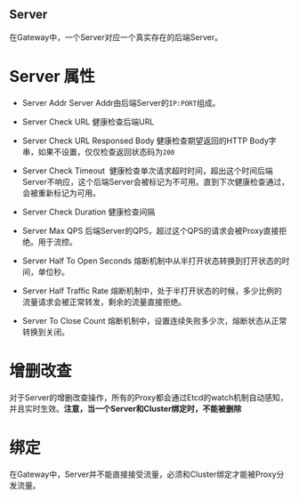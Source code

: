 Server
------
在Gateway中，一个Server对应一个真实存在的后端Server。

# Server 属性
* Server Addr
  Server Addr由后端Server的`IP:PORT`组成。

* Server Check URL
  健康检查后端URL

* Server Check URL Responsed Body
  健康检查期望返回的HTTP Body字串，如果不设置，仅仅检查返回状态码为`200`

* Server Check Timeout
  健康检查单次请求超时时间，超出这个时间后端Server不响应，这个后端Server会被标记为不可用。直到下次健康检查通过，会被重新标记为可用。

* Server Check Duration
  健康检查间隔

* Server Max QPS
  后端Server的QPS，超过这个QPS的请求会被Proxy直接拒绝。用于流控。

* Server Half To Open Seconds
  熔断机制中从半打开状态转换到打开状态的时间，单位秒。

* Server Half Traffic Rate
  熔断机制中，处于半打开状态的时候，多少比例的流量请求会被正常转发，剩余的流量直接拒绝。

* Server To Close Count
  熔断机制中，设置连续失败多少次，熔断状态从正常转换到关闭。

# 增删改查
对于Server的增删改查操作，所有的Proxy都会通过Etcd的watch机制自动感知，并且实时生效。**注意，当一个Server和Cluster绑定时，不能被删除**

# 绑定
在Gateway中，Server并不能直接接受流量，必须和Cluster绑定才能被Proxy分发流量。

